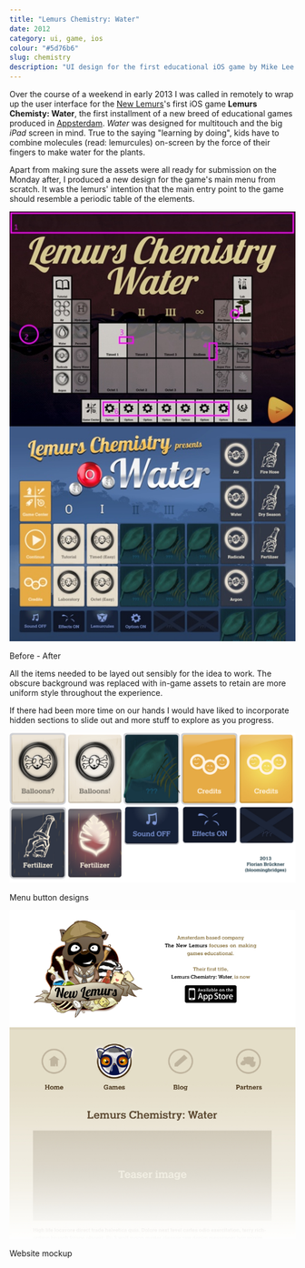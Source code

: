 ```yaml
---
title: "Lemurs Chemistry: Water"
date: 2012
category: ui, game, ios
colour: "#5d76b6"
slug: chemistry
description: "UI design for the first educational iOS game by Mike Lee's New Lemurs."
---
```


Over the course of a weekend in early 2013 I was called in remotely to wrap up the user interface for the [New Lemurs](http://newlemurs.com/chemistry/en)'s first iOS game __Lemurs Chemisty: Water__, the first installment of a new breed of educational games produced in [Appsterdam](http://appsterdam.rs). _Water_ was designed for multitouch and the big _iPad_ screen in mind. True to the saying "learning by doing", kids have to combine molecules (read: lemurcules) on-screen by the force of their fingers to make water for the plants.

Apart from making sure the assets were all ready for submission on the Monday after, I produced a new design for the game's main menu from scratch. It was the lemurs' intention that the main entry point to the game should resemble a periodic table of the elements. 

![Menu Design](before_after.jpg)

<p class="caption">Before - After</p>

All the items needed to be layed out sensibly for the idea to work. The obscure background was replaced with in-game assets to retain are more uniform style throughout the experience. 

If there had been more time on our hands I would have liked to incorporate hidden sections to slide out and more stuff to explore as you progress.

![UI Atlas](buttons.jpg)

<p class="caption">Menu button designs</p>

![New Lemurs Web Design](lemurs_site_ipad_portrait.jpg)

<p class="caption">Website mockup</p>